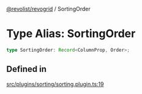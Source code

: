[@revolist/revogrid](README.md) / SortingOrder

# Type Alias: SortingOrder

```ts
type SortingOrder: Record<ColumnProp, Order>;
```

## Defined in

[src/plugins/sorting/sorting.plugin.ts:19](https://github.com/revolist/revogrid/blob/20b33a0db6e2f2e1c06bc58b03fe68189a928a64/src/plugins/sorting/sorting.plugin.ts#L19)
